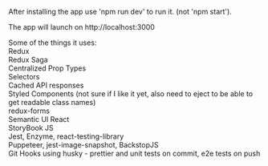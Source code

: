 After installing the app use 'npm run dev' to run it. (not 'npm start').

The app will launch on http://localhost:3000

Some of the things it uses:<br/>
Redux<br/>
Redux Saga<br/>
Centralized Prop Types<br/>
Selectors<br/>
Cached API responses<br/>
Styled Components (not sure if I like it yet, also need to eject to be able to get readable class names)<br/>
redux-forms<br/>
Semantic UI React<br/>
StoryBook JS<br/>
Jest, Enzyme, react-testing-library<br/>
Puppeteer, jest-image-snapshot, BackstopJS<br/>
Git Hooks using husky - prettier and unit tests on commit, e2e tests on push<br/>
